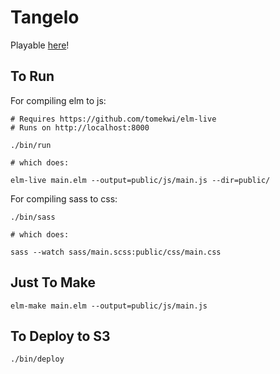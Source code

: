 # Tangelo

Playable [here](https://s3-us-west-1.amazonaws.com/tangelo/index.html)!

## To Run

For compiling elm to js:

```
# Requires https://github.com/tomekwi/elm-live
# Runs on http://localhost:8000

./bin/run

# which does:

elm-live main.elm --output=public/js/main.js --dir=public/
```

For compiling sass to css:

```
./bin/sass

# which does:

sass --watch sass/main.scss:public/css/main.css
```

## Just To Make

```
elm-make main.elm --output=public/js/main.js
```

## To Deploy to S3

```
./bin/deploy
```
